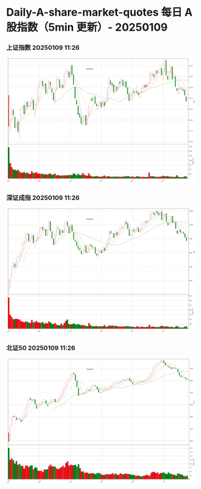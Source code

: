 
# Daily-A-share-market-quotes 每日 A 股指数（5min 更新）- 20250109

### 上证指数 20250109 11:26
![](./fig/2025/1/20250109-sh000001.png)

### 深证成指 20250109 11:26
![](./fig/2025/1/20250109-sz399001.png)

### 北证50 20250109 11:26
![](./fig/2025/1/20250109-bj899050.png)
